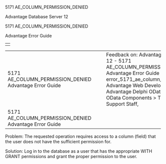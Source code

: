 5171 AE\_COLUMN\_PERMISSION\_DENIED




Advantage Database Server 12  

5171 AE\_COLUMN\_PERMISSION\_DENIED

Advantage Error Guide

|  |
| --- |
|  |

|  |  |  |  |  |
| --- | --- | --- | --- | --- |
| 5171 AE\_COLUMN\_PERMISSION\_DENIED  Advantage Error Guide |  |  | Feedback on: Advantage Database Server 12 - 5171 AE\_COLUMN\_PERMISSION\_DENIED Advantage Error Guide error\_5171\_ae\_column\_permission\_denied Advantage Web Development > Advantage Delphi OData Client > Delphi OData Components > TODataSet / Dear Support Staff, |  |
| 5171 AE\_COLUMN\_PERMISSION\_DENIED  Advantage Error Guide |  |  |  |  |

Problem: The requested operation requires access to a column (field) that the user does not have the sufficient permission for.

Solution: Log in to the database as a user that has the appropriate WITH GRANT permissions and grant the proper permission to the user.